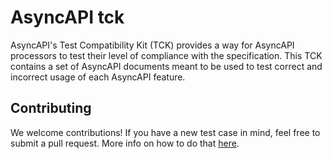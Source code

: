 # AsyncAPI tck
AsyncAPI's Test Compatibility Kit (TCK) provides a way for AsyncAPI processors to test their level of compliance with the specification. This TCK contains a set of AsyncAPI documents meant to be used to test correct and incorrect usage of each AsyncAPI feature.

## Contributing
We welcome contributions! If you have a new test case in mind, feel free to submit a pull request. More info on how to do that [here](./CONTRIBUTING.md).
